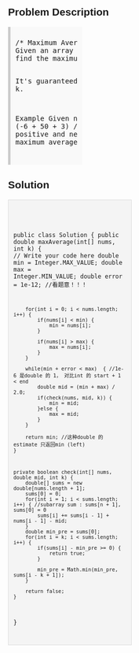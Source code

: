 <style>
  body { font-family: Arial, sans-serif; }
  .container { max-width: 50%; margin: auto; padding: 20px; }
  .comment-block { max-width: 50%; background-color: #f9f9f9; padding: 10px; border-left: 5px solid #ccc; }
  .code-block { background-color: #f4f4f4; padding: 10px; border: 1px solid #ddd; }
</style>

<div class='container'>
<h2>Problem Description</h2>
<div class='comment-block'>
<pre>
/* Maximum Average Subarray
Given an array with positive and negative numbers, 
find the maximum average subarray which length should be greater or equal to given length k.

It's guaranteed that the size of the array is greater or equal to k.

Example
Given nums = [1, 12, -5, -6, 50, 3], k = 3
Return 15.667 // (-6 + 50 + 3) / 3 = 15.667
*/
    /**
     * @param nums an array with positive and negative numbers
     * @param k an integer
     * @return the maximum average
     */
</pre>
</div>

<h2>Solution</h2>
<div class='code-block'>
<pre><code class='language-java'>



public class Solution {
    public double maxAverage(int[] nums, int k) {
        // Write your code here
        double min = Integer.MAX_VALUE;
        double max = Integer.MIN_VALUE;
        double error = 1e-12; //看题意！！！
        
        for(int i = 0; i < nums.length; i++) {
            if(nums[i] < min) {
                min = nums[i];
            }
            
            if(nums[i] > max) {
                max = nums[i];
            }
        }
        
        while(min + error < max)  { //1e-6 是double 的 1， 对比int 的 start + 1 < end
            double mid = (min + max) / 2.0;
            if(check(nums, mid, k)) {
                min = mid;
            }else {
                max = mid;
            }
        }
        
        return min; //这种double 的estimate 只返回min (left)
    }
    
    
    
    private boolean check(int[] nums, double mid, int k) {
        double[] sums = new double[nums.length + 1];
        sums[0] = 0;
        for(int i = 1; i < sums.length; i++) { //subarray sum : sums[n + 1], sums[0] = 0
            sums[i] += sums[i - 1] + nums[i - 1] - mid;
        }
        double min_pre = sums[0];
        for(int i = k; i < sums.length; i++) {
            if(sums[i] - min_pre >= 0) {
                return true;
            }
            
            min_pre = Math.min(min_pre, sums[i - k + 1]);
        }
        
        return false;
    }
}
</code></pre>
</div>
</div>
